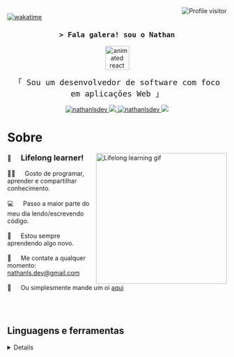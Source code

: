 <!-- stats  -->
<a href="https://komarev.com/ghpvc/?username=nathanlsdev">
  <img align="right" src="https://komarev.com/ghpvc/?username=nathanlsdev&label=Hey+stalker!+👀&color=a277ff&style=flat-square" alt="Profile visitor" />
</a>

[![wakatime](https://wakatime.com/badge/user/018d031b-f3ef-4225-bb06-8571ffb09cac.svg?style=flat-square&color=a277ff)](https://wakatime.com/@018d031b-f3ef-4225-bb06-8571ffb09cac)

<!-- Intro  -->
<h3 align="center">
        <samp>&gt; Fala galera! sou o 
                <b><a>Nathan</a></b>
        </samp>
</h3>

<div align="center"><img src="https://techstack-generator.vercel.app/react-icon.svg" alt="animated react logo" title="react-logo" width="55" height="55" /></div>

<p align="center"> 
  <samp style="font-size: 18px">
    「 Sou um desenvolvedor de software com foco em aplicações Web  」
    <br>
  </samp>
</p>

<p align="center">
 <a href="https://linkedin.com/in/nathanlsdev" target="_blank">
  <img src="https://img.shields.io/badge/LinkedIn-0077B5?style=for-the-badge&logo=linkedin&logoColor=white" alt="nathanlsdev"/>
 </a>
 <a href="https://twitter.com/nathanlsdev" target="_blank">
  <img src="https://img.shields.io/badge/Twitter-1DA1F2?style=for-the-badge&logo=X&logoColor=white" />
 </a>
 <a href="https://instagram.com/nathanlsdev" target="_blank">
  <img src="https://img.shields.io/badge/Instagram-fe4164?style=for-the-badge&logo=instagram&logoColor=white" alt="nathanlsdev" />
 </a> 
  <a href="https://steamcommunity.com/id/nathanlsdev" target="_blank"><img src="https://img.shields.io/badge/Steam-000000?style=for-the-badge&logo=steam&logoColor=white">
  </a>
</p>

<!-- About Section -->

# Sobre

<p>
 <img align="right" width="300" src="https://i.ibb.co/tD0F0tq/ezgif-7-4bfc2caa14.gif" alt="Lifelong learning gif" />

💜 &emsp; <strong style="font-size: 18px">Lifelong learner!</strong><br/><br/>
🤟🏾 &emsp; Gosto de programar, aprender e compartilhar conhecimento.<br/><br/>
💻 &emsp; Passo a maior parte do meu dia lendo/escrevendo código.<br/><br/>
🌟 &emsp; Estou sempre aprendendo algo novo.<br/><br/>
📧 &emsp; Me contate a qualquer momento: nathanls.dev@gmail.com<br/><br/>
💬 &emsp; Ou simplesmente mande um oi [aqui](https://discord.com/users/818686819796779059)

</p>

<br>
<br>

<!-- Technologies -->

## Linguagens e ferramentas

<details>

![Javascript](https://img.shields.io/badge/Javascript-F0DB4F?style=for-the-badge&labelColor=black&logo=javascript&logoColor=F0DB4F) ![React](https://img.shields.io/badge/-React-61DBFB?style=for-the-badge&labelColor=black&logo=react&logoColor=61DBFB) ![Next.js](https://img.shields.io/badge/next.js-000000?style=for-the-badge&logo=nextdotjs&logoColor=white) ![Git](https://img.shields.io/badge/Git-F05032?style=for-the-badge&logo=git&logoColor=white) ![style: styled-components](https://img.shields.io/badge/style-%F0%9F%92%85%20styled--components-orange.svg?style=for-the-badge&colorB=daa357&colorA=db748e) ![SASS Badge](https://img.shields.io/badge/Sass-CC6699?style=for-the-badge&logo=sass&logoColor=white) ![CSS3](https://img.shields.io/badge/CSS3-1572B6?style=for-the-badge&logo=css3&logoColor=white) ![Tailwind](https://img.shields.io/badge/Tailwind_CSS-092749?style=for-the-badge&logo=tailwindcss&logoColor=06B6D4&labelColor=000000) ![VSCode](https://img.shields.io/badge/VS_Code-007ACC?logo=visual-studio-code&logoColor=white&style=for-the-badge) ![Figma](https://img.shields.io/badge/figma-%23F24E1E.svg?style=for-the-badge&logo=figma&logoColor=white) ![Linux](https://img.shields.io/badge/Linux-000000?logo=linux&logoColor=white&style=for-the-badge) ![Windows](https://img.shields.io/badge/Windows-017AD7?logo=windows&logoColor=white&style=for-the-badge) ![Nodejs](https://img.shields.io/badge/Nodejs-3C873A?style=for-the-badge&labelColor=black&logo=node.js&logoColor=3C873A) ![Express.js](https://img.shields.io/badge/Express.js-000000?style=for-the-badge&logo=express&logoColor=white) ![MongoDB](https://img.shields.io/badge/MongoDB-4EA94B?style=for-the-badge&logo=mongodb&logoColor=white) ![Firebase](https://img.shields.io/badge/firebase-a08021?style=for-the-badge&logo=firebase&logoColor=ffcd34) ![MySQL](https://img.shields.io/badge/MySQL-20232A?logo=mysql&logoColor=white&style=for-the-badge) ![Typescript](https://img.shields.io/badge/Typescript-007acc?style=for-the-badge&labelColor=black&logo=typescript&logoColor=007acc) ![Jest](https://img.shields.io/badge/-jest-%23C21325?style=for-the-badge&logo=jest&logoColor=white) ![Vue.js](https://img.shields.io/badge/vuejs-%2335495e.svg?style=for-the-badge&logo=vuedotjs&logoColor=%234FC08D) ![Csharp](https://img.shields.io/badge/C%23-239120?logo=c-sharp&logoColor=white&style=for-the-badge) ![.NET](https://img.shields.io/badge/.NET-5C2D91?logo=.net&logoColor=white&style=for-the-badge) ![Visual Studio](https://img.shields.io/badge/Visual_Studio-007ACC?style=for-the-badge&logo=visual%20studio&logoColor=white)
<br/>

<!-- Statistics -->

## Estatísticas Github:

<details>
  
<table>
  <tr align="center">
    <td><img src="http://github-profile-summary-cards.vercel.app/api/cards/stats?username=nathanlsdev&theme=aura&show_icons=true&rank_icon=percentile&include_all_commits=true" width="600px"></td>
    <td><img src="https://github-readme-stats.vercel.app/api/top-langs/?username=nathanlsdev&layout=compact&langs_count=7&theme=aura&show_icons=true&show_icons=true&hide_border=true&border_radius=10" width="600px"></td>
    <td><img src="http://github-profile-summary-cards.vercel.app/api/cards/most-commit-language?username=nathanlsdev&theme=aura" width="250px"></td>
  </tr>  
  <tr align="center">
    <td colspan="3"><img src="http://github-profile-summary-cards.vercel.app/api/cards/profile-details?username=nathanlsdev&theme=aura"></td>
  </tr>  
  <tr align="center">
     <td colspan="2"><img src="https://github-readme-streak-stats.herokuapp.com/?user=nathanlsdev&theme=aura&hide_border=true&border_radius=7&date_format=j%20M%5B%20Y%5D&card_width=450" ></td>
     <td colspan="2"><a href="https://discord.com/users/818686819796779059" target="_blank"><img src="https://lanyard-profile-readme.vercel.app/api/818686819796779059?theme=aura&animated=true&borderRadius=6px&idleMessage=Probably+doing+something+else..." width="650"></a></td>
  </tr>
</table>
